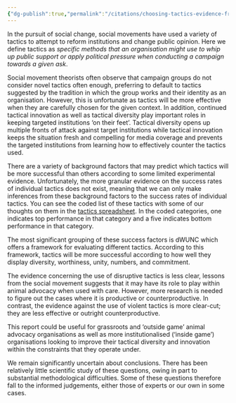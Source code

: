 ```yaml
---
{"dg-publish":true,"permalink":"/citations/choosing-tactics-evidence-from-social-movement-theory-animal-ask/","created":"2025-10-01T10:16:01.137+01:00","updated":"2025-10-01T10:53:13.838+01:00"}
---
```


In the pursuit of social change, social movements have used a variety of tactics to attempt to reform institutions and change public opinion. Here we define tactics as *specific methods that an organisation might use to whip up public support or apply political pressure when conducting a campaign towards a given ask*.

Social movement theorists often observe that campaign groups do not consider novel tactics often enough, preferring to default to tactics suggested by the tradition in which the group works and their identity as an organisation. However, this is unfortunate as tactics will be more effective when they are carefully chosen for the given context. In addition, continued tactical innovation as well as tactical diversity play important roles in keeping targeted institutions ‘on their feet’. Tactical diversity opens up multiple fronts of attack against target institutions while tactical innovation keeps the situation fresh and compelling for media coverage and prevents the targeted institutions from learning how to effectively counter the tactics used.

There are a variety of background factors that may predict which tactics will be more successful than others according to some limited experimental evidence. Unfortunately, the more granular evidence on the success rates of individual tactics does not exist, meaning that we can only make inferences from these background factors to the success rates of individual tactics. You can see the coded list of these tactics with some of our thoughts on them in the [tactics spreadsheet](https://docs.google.com/spreadsheets/d/1XAEMpIK0WNRqeKCujJHRpj7zrdP5FoxYjfVdIKYvlRI/edit?usp=sharing). In the coded categories, one indicates top performance in that category and a five indicates bottom performance in that category.

The most significant grouping of these success factors is dWUNC which offers a framework for evaluating different tactics. According to this framework, tactics will be more successful according to how well they display diversity, worthiness, unity, numbers, and commitment.

The evidence concerning the use of disruptive tactics is less clear, lessons from the social movement suggests that it may have its role to play within animal advocacy when used with care. However, more research is needed to figure out the cases where it is productive or counterproductive. In contrast, the evidence against the use of violent tactics is more clear-cut; they are less effective or outright counterproductive.

This report could be useful for grassroots and ‘outside game’ animal advocacy organisations as well as more institutionalised (‘inside game’) organisations looking to improve their tactical diversity and innovation within the constraints that they operate under.

We remain significantly uncertain about conclusions. There has been relatively little scientific study of these questions, owing in part to substantial methodological difficulties. Some of these questions therefore fall to the informed judgements, either those of experts or our own in some cases.